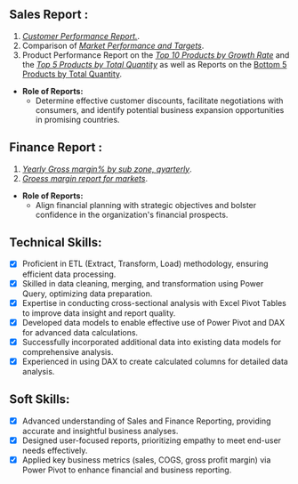 ## Sales Report :
1. [_Customer Performance Report._](https://github.com/kennethChan30/Excel-business-report/blob/main/Customer%20Net%20sales%20Performance.pdf).
2. Comparison of [_Market Performance and Targets_](https://github.com/kennethChan30/Excel-business-report/blob/main/Market%20Performance.pdf).
3. Product Performance Report on the [_Top 10 Products by Growth Rate_](https://github.com/kennethChan30/Excel-business-report/blob/main/Top%2010%20Products%20by%20Growth%20Rate.pdf)  and the [_Top 5 Products by Total Quantity_](https://github.com/kennethChan30/Excel-business-report/blob/main/Top%205%20Products%20by%20Quantity%20Sold.pdf) as well as Reports on the [Bottom 5 Products by Total Quantity](https://github.com/kennethChan30/Excel-business-report/blob/main/Bottom%205%20Products%20by%20Quantity%20Sold.pdf).

- **Role of Reports:** 
    - Determine effective customer discounts, facilitate negotiations with consumers, and identify potential business expansion opportunities in promising countries.


## Finance Report :
1. [_Yearly Gross margin% by sub zone, qyarterly_](https://github.com/kennethChan30/Excel-business-report/blob/main/Yearly%20GM%25%20by%20Sub%20Zone%20Quarterly.pdf).
2. [_Groess margin report for markets_](https://github.com/kennethChan30/Excel-business-report/blob/main/GM%20Report%20for%20Markets.pdf).


- **Role of Reports:** 
    - Align financial planning with strategic objectives and bolster confidence in the organization's financial prospects.



## Technical Skills:
- [x]	Proficient in ETL (Extract, Transform, Load) methodology, ensuring efficient data processing.
- [x]	Skilled in data cleaning, merging, and transformation using Power Query, optimizing data preparation.
- [x]	Expertise in conducting cross-sectional analysis with Excel Pivot Tables to improve data insight and report quality.
- [x]	Developed data models to enable effective use of Power Pivot and DAX for advanced data calculations.
- [x]	Successfully incorporated additional data into existing data models for comprehensive analysis.
- [x]	Experienced in using DAX to create calculated columns for detailed data analysis.

## Soft Skills:
- [x]	Advanced understanding of Sales and Finance Reporting, providing accurate and insightful business analyses.
- [x]	Designed user-focused reports, prioritizing empathy to meet end-user needs effectively.
- [x]	Applied key business metrics (sales, COGS, gross profit margin) via Power Pivot to enhance financial and business reporting.
